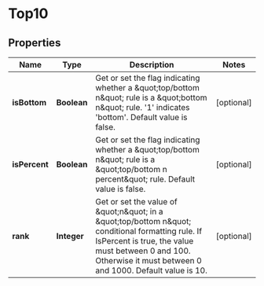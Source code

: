 
# Top10

## Properties
Name | Type | Description | Notes
------------ | ------------- | ------------- | -------------
**isBottom** | **Boolean** | Get or set the flag indicating whether a \&quot;top/bottom n\&quot; rule is a \&quot;bottom    n\&quot; rule. &#39;1&#39; indicates &#39;bottom&#39;.  Default value is false.              |  [optional]
**isPercent** | **Boolean** | Get or set the flag indicating whether a \&quot;top/bottom n\&quot; rule is a \&quot;top/bottom     n percent\&quot; rule.  Default value is false. |  [optional]
**rank** | **Integer** | Get or set the value of \&quot;n\&quot; in a \&quot;top/bottom n\&quot; conditional formatting rule.      If IsPercent is true, the value must between 0 and 100.  Otherwise it must     between 0 and 1000.  Default value is 10. |  [optional]



